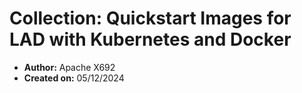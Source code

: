 # Collection: Quickstart Images for LAD with Kubernetes and Docker

- **Author:** Apache X692
- **Created on:** 05/12/2024

